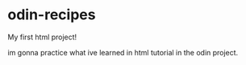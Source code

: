 # odin-recipes
My first html project!

im gonna practice what ive learned in html tutorial in the odin project.
